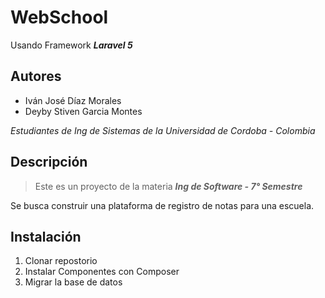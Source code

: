 # WebSchool
Usando Framework ***Laravel 5***
## Autores
- Iván José Díaz Morales
- Deyby Stiven Garcia Montes

*Estudiantes de Ing de Sistemas de la Universidad de Cordoba - Colombia*

## Descripción
  >Este es un proyecto de la materia ***Ing de Software - 7° Semestre***
  >

Se busca construir una plataforma de registro de notas para una escuela.

## Instalación

1. Clonar repostorio
2. Instalar Componentes con Composer
3. Migrar la base de datos
